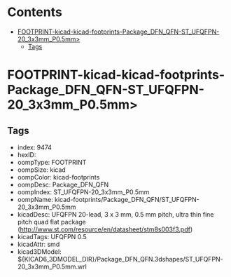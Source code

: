 



Contents
========

* [FOOTPRINT-kicad-kicad-footprints-Package_DFN_QFN-ST_UFQFPN-20_3x3mm_P0.5mm>](#footprint-kicad-kicad-footprints-package_dfn_qfn-st_ufqfpn-20_3x3mm_p05mm)
	* [Tags](#tags)

# FOOTPRINT-kicad-kicad-footprints-Package_DFN_QFN-ST_UFQFPN-20_3x3mm_P0.5mm>

## Tags

- index: 9474
- hexID: 
- oompType: FOOTPRINT
- oompSize: kicad
- oompColor: kicad-footprints
- oompDesc: Package_DFN_QFN
- oompIndex: ST_UFQFPN-20_3x3mm_P0.5mm
- oompName: kicad-footprints/Package_DFN_QFN/ST_UFQFPN-20_3x3mm_P0.5mm
- kicadDesc: UFQFPN 20-lead, 3 x 3 mm, 0.5 mm pitch, ultra thin fine pitch quad flat package (http://www.st.com/resource/en/datasheet/stm8s003f3.pdf)
- kicadTags: UFQFPN 0.5
- kicadAttr: smd
- kicad3DModel: ${KICAD6_3DMODEL_DIR}/Package_DFN_QFN.3dshapes/ST_UFQFPN-20_3x3mm_P0.5mm.wrl
